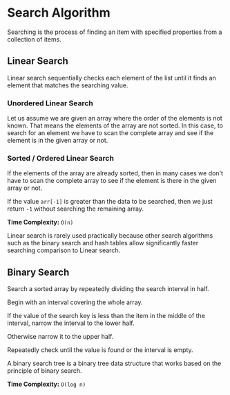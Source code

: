 # Search Algorithm

Searching is the process of finding an item with specified properties from a collection of items.

## Linear Search

Linear search sequentially checks each element of the list until it finds an element that matches the searching value.

### Unordered Linear Search

Let us assume we are given an array where the order of the elements is not known. That means the elements of
the array are not sorted. In this case, to search for an element we have to scan the complete array and see if the
element is in the given array or not.

### Sorted / Ordered Linear Search

If the elements of the array are already sorted, then in many cases we don't have to scan the complete array to
see if the element is there in the given array or not.

If the value `arr[-1]` is greater than the data to be searched, then we just return `-1` without searching the remaining array.

__Time Complexity:__ `O(n)`

Linear search is rarely used practically because other search algorithms such as the binary search and hash tables allow significantly faster searching comparison to Linear search.

## Binary Search

Search a sorted array by repeatedly dividing the search interval in half.

Begin with an interval covering the whole array.

If the value of the search key is less than the item in the middle of the interval, narrow the interval to the lower half.

Otherwise narrow it to the upper half.

Repeatedly check until the value is found or the interval is empty.

A binary search tree is a binary tree data structure that works based on the principle of binary search.

__Time Complexity:__ `O(log n)`
